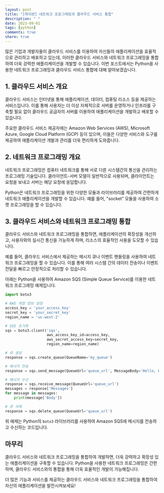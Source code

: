 ```yaml
---
layout: post
title: "[파이썬] 네트워크 프로그래밍과 클라우드 서비스 통합"
description: " "
date: 2023-09-01
tags: [python]
comments: true
share: true
---
```


많은 기업과 개발자들이 클라우드 서비스를 이용하여 자신들의 애플리케이션을 효율적으로 관리하고 배포하고 있는데, 이러한 클라우드 서비스와 네트워크 프로그래밍을 통합하여 더욱 강력한 애플리케이션을 개발할 수 있습니다. 이번 포스트에서는 Python을 사용한 네트워크 프로그래밍과 클라우드 서비스 통합에 대해 알아보겠습니다.

## 1. 클라우드 서비스 개요

클라우드 서비스는 인터넷을 통해 애플리케이션, 데이터, 컴퓨팅 리소스 등을 제공하는 서비스입니다. 이를 통해 사용자는 더 이상 자체적으로 서버를 운영하거나 인프라를 구축할 필요 없이 클라우드 공급자의 서버를 이용하여 애플리케이션을 개발하고 배포할 수 있습니다.

주요한 클라우드 서비스 제공자에는 Amazon Web Services (AWS), Microsoft Azure, Google Cloud Platform (GCP) 등이 있으며, 이들은 다양한 서비스와 도구를 제공하여 애플리케이션 개발과 관리를 더욱 편리하게 도와줍니다.

## 2. 네트워크 프로그래밍 개요

네트워크 프로그래밍은 컴퓨터 네트워크를 통해 서로 다른 시스템간의 통신을 관리하는 프로그래밍 기술입니다. 클라이언트-서버 모델이 일반적으로 사용되며, 클라이언트는 요청을 보내고 서버는 해당 요청에 응답합니다.

Python은 네트워크 프로그래밍을 위한 다양한 모듈과 라이브러리를 제공하여 간편하게 네트워크 애플리케이션을 개발할 수 있습니다. 예를 들어, "socket" 모듈을 사용하여 소켓 프로그래밍을 할 수 있습니다.

## 3. 클라우드 서비스와 네트워크 프로그래밍 통합

클라우드 서비스와 네트워크 프로그래밍을 통합하면, 애플리케이션의 확장성을 개선하고, 사용자와의 실시간 통신을 가능하게 하며, 리소스의 효율적인 사용을 도모할 수 있습니다.

예를 들어, 클라우드 서비스에서 제공하는 메시지 큐나 이벤트 핸들링을 사용하여 네트워크 프로그래밍을 할 수 있습니다. 이를 통해 여러 시스템 간의 데이터 전송이나 이벤트 전달을 빠르고 안정적으로 처리할 수 있습니다.

아래는 Python을 사용하여 Amazon SQS (Simple Queue Service)를 이용한 네트워크 프로그래밍 예제입니다.

```python
import boto3

# AWS 계정 정보 설정
access_key = 'your_access_key'
secret_key = 'your_secret_key'
region_name = 'us-west-2'

# SQS 초기화
sqs = boto3.client('sqs',
                   aws_access_key_id=access_key,
                   aws_secret_access_key=secret_key,
                   region_name=region_name)

# 큐 생성
response = sqs.create_queue(QueueName='my_queue')

# 메시지 전송
response = sqs.send_message(QueueUrl='queue_url', MessageBody='Hello, World!')

# 메시지 수신
response = sqs.receive_message(QueueUrl='queue_url')
messages = response['Messages']
for message in messages:
    print(message['Body'])

# 큐 삭제
response = sqs.delete_queue(QueueUrl='queue_url')
```

위 예제는 Python의 `boto3` 라이브러리를 사용하여 Amazon SQS에 메시지를 전송하고 수신하는 코드입니다.

## 마무리

클라우드 서비스와 네트워크 프로그래밍을 통합하여 개발하면, 더욱 강력하고 확장성 있는 애플리케이션을 구축할 수 있습니다. Python을 사용한 네트워크 프로그래밍은 간편하며, 클라우드 서비스와의 통합을 통해 더욱 효율적인 개발이 가능해집니다.

더 많은 기능과 서비스를 제공하는 클라우드 서비스와 네트워크 프로그래밍을 통합하여 자신의 애플리케이션을 발전시켜보세요!